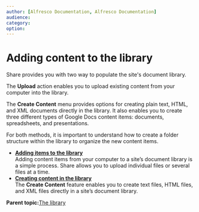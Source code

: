 ```yaml
---
author: [Alfresco Documentation, Alfresco Documentation]
audience: 
category: 
option: 
---
```


# Adding content to the library

Share provides you with two way to populate the site's document library.

The **Upload** action enables you to upload existing content from your computer into the library.

The **Create Content** menu provides options for creating plain text, HTML, and XML documents directly in the library. It also enables you to create three different types of Google Docs content items: documents, spreadsheets, and presentations.

For both methods, it is important to understand how to create a folder structure within the library to organize the new content items.

-   **[Adding items to the library](../tasks/library-add-content.md)**  
Adding content items from your computer to a site’s document library is a simple process. Share allows you to upload individual files or several files at a time.
-   **[Creating content in the library](../tasks/library-create-content.md)**  
The **Create Content** feature enables you to create text files, HTML files, and XML files directly in a site’s document library.

**Parent topic:**[The library](../concepts/library-intro.md)


